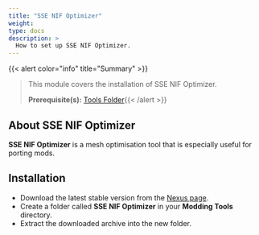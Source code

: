 ```yaml
---
title: "SSE NIF Optimizer"
weight:
type: docs
description: >
  How to set up SSE NIF Optimizer.
---
```


{{< alert color="info" title="Summary" >}}
> This module covers the installation of SSE NIF Optimizer.<p>
> **Prerequisite(s):** [Tools Folder](/skyforge/tool-setup/tools-folder/){{< /alert >}}

## About SSE NIF Optimizer

**SSE NIF Optimizer** is a mesh optimisation tool that is especially useful for porting mods.

## Installation

- Download the latest stable version from the [Nexus page](https://www.nexusmods.com/skyrimspecialedition/mods/4089/?tab=files).
- Create a folder called **SSE NIF Optimizer** in your **Modding Tools** directory.
- Extract the downloaded archive into the new folder.
